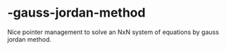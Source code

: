 # -gauss-jordan-method
Nice pointer management to solve an NxN system of equations by gauss jordan method.
